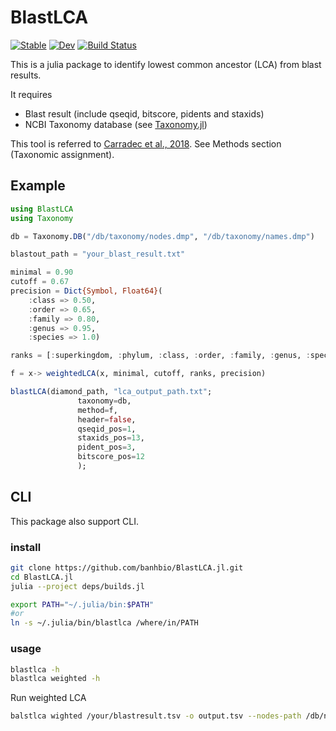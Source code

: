 # BlastLCA

[![Stable](https://img.shields.io/badge/docs-stable-blue.svg)](https://banhbio.github.io/BlastLCA.jl/stable)
[![Dev](https://img.shields.io/badge/docs-dev-blue.svg)](https://banhbio.github.io/BlastLCA.jl/dev)
[![Build Status](https://www.travis-ci.com/banhbio/BlastLCA.jl.svg?token=TnLbrgdWxoQMPrAZynWc&branch=main)](https://travis-ci.com/banhbio/BlastLCA.jl)

This is a julia package to identify lowest common ancestor (LCA) from blast results.

It requires
- Blast result (include qseqid, bitscore, pidents and staxids)
- NCBI Taxonomy database (see [Taxonomy.jl](https://github.com/banhbio/Taxonomy.jl))

This tool is referred to [Carradec et al., 2018](https://doi.org/10.1038/s41467-017-02342-1). See Methods section (Taxonomic assignment).

## Example
```julia
using BlastLCA
using Taxonomy

db = Taxonomy.DB("/db/taxonomy/nodes.dmp", "/db/taxonomy/names.dmp")

blastout_path = "your_blast_result.txt"

minimal = 0.90
cutoff = 0.67
precision = Dict{Symbol, Float64}(
    :class => 0.50,
    :order => 0.65,
    :family => 0.80,
    :genus => 0.95,
    :species => 1.0)

ranks = [:superkingdom, :phylum, :class, :order, :family, :genus, :species]

f = x-> weightedLCA(x, minimal, cutoff, ranks, precision)

blastLCA(diamond_path, "lca_output_path.txt";
               taxonomy=db,
               method=f,
               header=false,
               qseqid_pos=1,
               staxids_pos=13,
               pident_pos=3,
               bitscore_pos=12
               );
```


## CLI

This package also support CLI.

### install

```bash
git clone https://github.com/banhbio/BlastLCA.jl.git
cd BlastLCA.jl
julia --project deps/builds.jl

export PATH="~/.julia/bin:$PATH"
#or
ln -s ~/.julia/bin/blastlca /where/in/PATH
```

### usage
```bash
blastlca -h
blastlca weighted -h
```

Run weighted LCA
```bash
balstlca wighted /your/blastresult.tsv -o output.tsv --nodes-path /db/nodes.dmp --names-path /db/names.dmp
```
